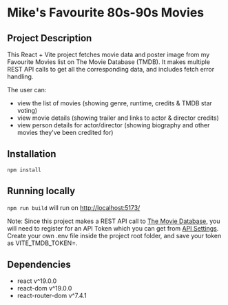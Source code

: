 # Mike's Favourite 80s-90s Movies

## Project Description

This React + Vite project fetches movie data and poster image from my Favourite Movies list on The Movie Database (TMDB). It makes multiple REST API calls to get all the corresponding data, and includes fetch error handling.

The user can:
- view the list of movies (showing genre, runtime, credits & TMDB star voting)
- view movie details (showing trailer and links to actor & director credits)
- view person details for actor/director (showing biography and other movies they've been credited for)

## Installation

`npm install`

## Running locally

`npm run build` will run on [http://localhost:5173/](http://localhost:5173/)

Note: Since this project makes a REST API call to [The Movie Database](https://developer.themoviedb.org/docs/getting-started), you will need to register for an API Token which you can get from [API Settings](https://www.themoviedb.org/settings/api). Create your own .env file inside the project root folder, and save your token as VITE_TMDB_TOKEN=.

## Dependencies

- react v^19.0.0
- react-dom v^19.0.0
- react-router-dom v^7.4.1
